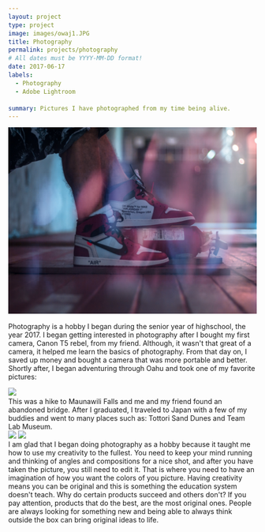 ```yaml
---
layout: project
type: project
image: images/owaj1.JPG
title: Photography
permalink: projects/photography
# All dates must be YYYY-MM-DD format!
date: 2017-06-17
labels:
  - Photography
  - Adobe Lightroom
  
summary: Pictures I have photographed from my time being alive.
---
```


<img class="ui medium right floated rounded image" src="../images/owaj1.JPG">

Photography is a hobby I began during the senior year of highschool, the year 2017. I began getting interested in photography after I bought my first camera, Canon T5 rebel, from my friend. Although, it wasn't that great of a camera, it helped me learn the basics of photography. From that day on, I saved up money and bought a camera that was more portable and better. Shortly after, I began adventuring through Oahu and took one of my favorite pictures:
<div class="ui small rounded images">
  <img class="ui image" src="../images/maunawilli.JPG">
</div>
This was a hike to Maunawili Falls and me and my friend found an abandoned bridge. After I graduated, I traveled to Japan with a few of my buddies and went to many places such as: Tottori Sand Dunes and Team Lab Museum. 
<div class="ui small rounded images">
  <img class="ui image" src="../images/sanddunes.JPG">
  <img class="ui image" src="../images/teamlab.jpg">
</div>
I am glad that I began doing photography as a hobby because it taught me how to use my creativity to the fullest. You need to keep your mind running and thinking of angles and compositions for a nice shot, and after you have taken the picture, you still need to edit it. That is where you need to have an imagination of how you want the colors of you picture. Having creativity means you can be original and this is something the education system doesn't teach. Why do certain products succeed and others don't? If you pay attention, products that do the best, are the most original ones. People are always looking for something new and being able to always think outside the box can bring original ideas to life. 
